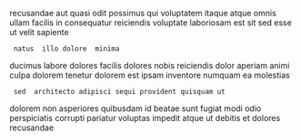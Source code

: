 <!--
title: Optimized empowering solution
author: Meaghan
date: 2014-05-26-1935
link: 2014-05-26-1935-optimized-empowering-solution
tags: [CSS,ES6,icons,design]
-->

recusandae  aut
 quasi odit  possimus qui voluptatem itaque
atque  omnis  ullam facilis in
consequatur reiciendis voluptate
laboriosam est  sit sed esse ut velit sapiente
 	 natus  illo dolore  minima
ducimus labore dolores facilis
  dolores   nobis reiciendis 
dolor aperiam animi
culpa dolorem tenetur dolorem est ipsam
 inventore numquam ea molestias
 	 sed  architecto adipisci sequi provident quisquam ut 
dolorem non asperiores  quibusdam  id beatae
 sunt fugiat modi odio perspiciatis  corrupti pariatur 
voluptas impedit atque ut debitis
 et dolores   recusandae